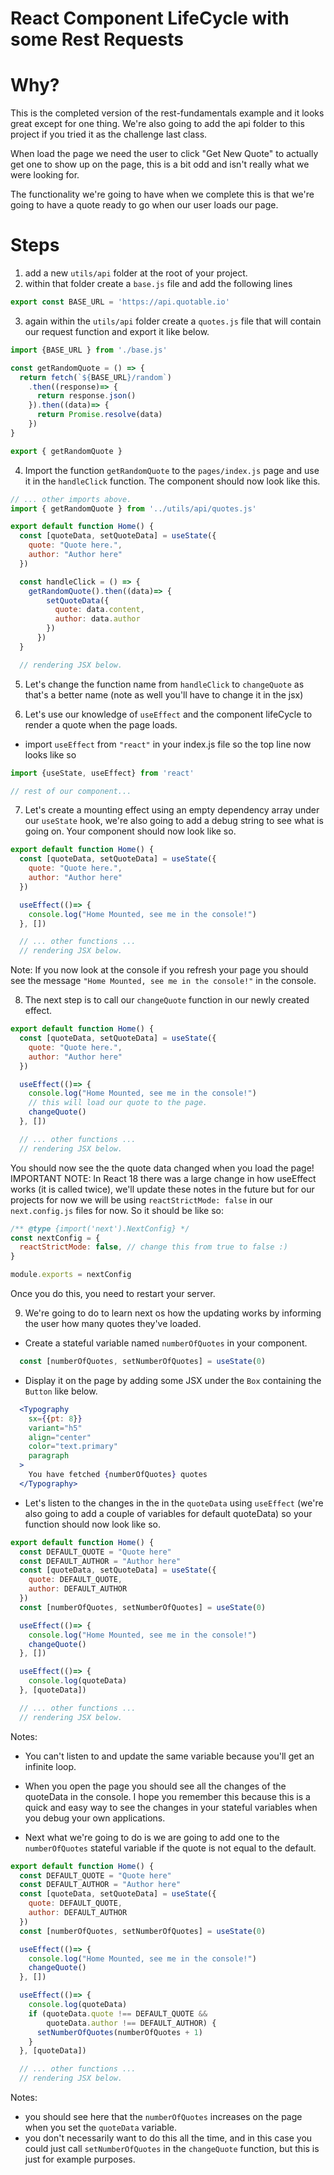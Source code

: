 # React Component LifeCycle with some Rest Requests

# Why?

This is the completed version of the rest-fundamentals example and it looks great except for one thing. We're also going to add the api folder to this project if you tried it as the challenge last class.

When load the page we need the user to click "Get New Quote" to actually get one to show up on the page, this is a bit odd and isn't really what we were looking for.

The functionality we're going to have when we complete this is that we're going to have a quote ready to go when our user loads our page.

# Steps

1. add a new `utils/api` folder at the root of your project.
2. within that folder create a `base.js` file and add the following lines
```js
export const BASE_URL = 'https://api.quotable.io'
```
3. again within the `utils/api` folder create a `quotes.js` file that will contain our request function and export it like below.
```js
import {BASE_URL } from './base.js'

const getRandomQuote = () => {
  return fetch(`${BASE_URL}/random`)
    .then((response)=> {
      return response.json()
    }).then((data)=> {
      return Promise.resolve(data)
    })    
}

export { getRandomQuote }
```
4. Import the function `getRandomQuote` to the `pages/index.js` page and use it in the `handleClick` function. The component should now look like this.
```js
// ... other imports above.
import { getRandomQuote } from '../utils/api/quotes.js'  

export default function Home() {
  const [quoteData, setQuoteData] = useState({
    quote: "Quote here.",
    author: "Author here"
  })

  const handleClick = () => {
    getRandomQuote().then((data)=> {
        setQuoteData({
          quote: data.content,
          author: data.author
        })
      })
  }

  // rendering JSX below.
```

5. Let's change the function name from `handleClick` to `changeQuote` as that's a better name (note as well you'll have to change it in the jsx)

6. Let's use our knowledge of `useEffect` and the component lifeCycle to render a quote when the page loads.
- import `useEffect` from `"react"` in your index.js file so the top line now looks like so
```js
import {useState, useEffect} from 'react'

// rest of our component...
```

7. Let's create a mounting effect using an empty dependency array under our `useState` hook, we're also going to add a debug string to see what is going on. Your component should now look like so.
```js
export default function Home() {
  const [quoteData, setQuoteData] = useState({
    quote: "Quote here.",
    author: "Author here"
  })

  useEffect(()=> {
    console.log("Home Mounted, see me in the console!")
  }, [])

  // ... other functions ...
  // rendering JSX below.
```
Note: If you now look at the console if you refresh your page you should see the message `"Home Mounted, see me in the console!"` in the console.

8. The next step is to call our `changeQuote` function in our newly created effect.
```js
export default function Home() {
  const [quoteData, setQuoteData] = useState({
    quote: "Quote here.",
    author: "Author here"
  })

  useEffect(()=> {
    console.log("Home Mounted, see me in the console!")
    // this will load our quote to the page.
    changeQuote()
  }, [])

  // ... other functions ...
  // rendering JSX below.
```
You should now see the the quote data changed when you load the page!
IMPORTANT NOTE: In React 18 there was a large change in how useEffect works (it is called twice), we'll update these notes in the future but for our projects for now we will be using `reactStrictMode: false` in our `next.config.js` files for now. So it should be like so:
```js
/** @type {import('next').NextConfig} */
const nextConfig = {
  reactStrictMode: false, // change this from true to false :)
}

module.exports = nextConfig
```
Once you do this, you need to restart your server.

9. We're going to do to learn next os how the updating works by informing the user how many quotes they've loaded.
- Create a stateful variable named `numberOfQuotes` in your component.
```js
  const [numberOfQuotes, setNumberOfQuotes] = useState(0)
```
- Display it on the page by adding some JSX under the `Box` containing the `Button` like below.
```jsx
  <Typography
    sx={{pt: 8}}
    variant="h5"
    align="center"
    color="text.primary"
    paragraph
  >
    You have fetched {numberOfQuotes} quotes
  </Typography>
```
- Let's listen to the changes in the in the `quoteData` using `useEffect` (we're also going to add a couple of variables for default quoteData) so your function should now look like so.
```js
export default function Home() {
  const DEFAULT_QUOTE = "Quote here"
  const DEFAULT_AUTHOR = "Author here"
  const [quoteData, setQuoteData] = useState({
    quote: DEFAULT_QUOTE,
    author: DEFAULT_AUTHOR
  })
  const [numberOfQuotes, setNumberOfQuotes] = useState(0)

  useEffect(()=> {
    console.log("Home Mounted, see me in the console!")
    changeQuote()
  }, [])

  useEffect(()=> {
    console.log(quoteData)
  }, [quoteData])

  // ... other functions ...
  // rendering JSX below.
```
Notes: 
- You can't listen to and update the same variable because you'll get an infinite loop.
- When you open the page you should see all the changes of the quoteData in the console. I hope you remember this because this is a quick and easy way to see the changes in your stateful variables when you debug your own applications.

- Next what we're going to do is we are going to add one to the `numberOfQuotes` stateful variable if the quote is not equal to the default. 
```js
export default function Home() {
  const DEFAULT_QUOTE = "Quote here"
  const DEFAULT_AUTHOR = "Author here"
  const [quoteData, setQuoteData] = useState({
    quote: DEFAULT_QUOTE,
    author: DEFAULT_AUTHOR
  })
  const [numberOfQuotes, setNumberOfQuotes] = useState(0)

  useEffect(()=> {
    console.log("Home Mounted, see me in the console!")
    changeQuote()
  }, [])

  useEffect(()=> {
    console.log(quoteData)
    if (quoteData.quote !== DEFAULT_QUOTE &&
        quoteData.author !== DEFAULT_AUTHOR) {
      setNumberOfQuotes(numberOfQuotes + 1)
    }
  }, [quoteData])

  // ... other functions ...
  // rendering JSX below.
```
Notes:
- you should see here that the `numberOfQuotes` increases on the page when you set the `quoteData` variable.
- you don't necessarily want to do this all the time, and in this case you could just call `setNumberOfQuotes` in the `changeQuote` function, but this is just for example purposes.


